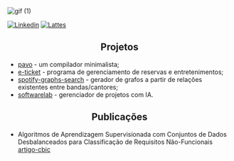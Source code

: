 ![gif (1)](https://user-images.githubusercontent.com/58193125/151248816-b08a0c05-3179-49fb-8376-a0cf096c6e44.gif)


<p align="left">
<a href="https://www.linkedin.com/in/karolayne-teixeira/"><img alt="Linkedin" src="https://img.shields.io/badge/linkedin-blue.svg"/></a>
<a href="http://lattes.cnpq.br/2074137700305766"><img alt="Lattes" src="https://img.shields.io/badge/lattes-orange.svg"/></a>
</p>

<h2 align="center">Projetos</h2>

- [pavo] - um compilador minimalista;
- [e-ticket] - programa de gerenciamento de reservas e entretenimentos;
- [spotify-graphs-search] - gerador de grafos a partir de relações existentes entre bandas/cantores; 
- [softwarelab] - gerenciador de projetos com IA.


<h2 align="center">Publicações</h2>

- Algoritmos de Aprendizagem Supervisionada com Conjuntos de Dados Desbalanceados para Classificação de Requisitos Não-Funcionais [artigo-cbic]

[//]: # (These are reference links used in the body of this note and get stripped out when the markdown processor does its job. There is no need to format nicely because it shouldn't be seen. Thanks SO - http://stackoverflow.com/questions/4823468/store-comments-in-markdown-syntax)

   [pavo]: <https://github.com/AFKaro/Pavo>
   [e-ticket]: <https://github.com/AFKaro/e-ticket>
   [spotify-graphs-search]: <https://github.com/AFKaro/Spotify_Graphs_Search>
   [artigo-cbic]: <https://sbic.org.br/wp-content/uploads/2021/09/pdf/CBIC_2021_paper_125.pdf>
   [softwarelab]: <https://github.com/MachineResearchGroup/SoftwareLab-API>
